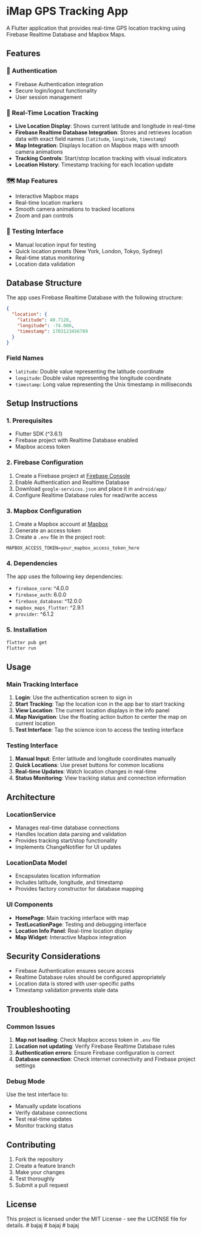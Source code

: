 # iMap GPS Tracking App

A Flutter application that provides real-time GPS location tracking using Firebase Realtime Database and Mapbox Maps.

## Features

### 🔐 Authentication

- Firebase Authentication integration
- Secure login/logout functionality
- User session management

### 📍 Real-Time Location Tracking

- **Live Location Display**: Shows current latitude and longitude in real-time
- **Firebase Realtime Database Integration**: Stores and retrieves location data with exact field names (`latitude`, `longitude`, `timestamp`)
- **Map Integration**: Displays location on Mapbox maps with smooth camera animations
- **Tracking Controls**: Start/stop location tracking with visual indicators
- **Location History**: Timestamp tracking for each location update

### 🗺️ Map Features

- Interactive Mapbox maps
- Real-time location markers
- Smooth camera animations to tracked locations
- Zoom and pan controls

### 🧪 Testing Interface

- Manual location input for testing
- Quick location presets (New York, London, Tokyo, Sydney)
- Real-time status monitoring
- Location data validation

## Database Structure

The app uses Firebase Realtime Database with the following structure:

```json
{
  "location": {
    "latitude": 40.7128,
    "longitude": -74.006,
    "timestamp": 1703123456789
  }
}
```

### Field Names

- `latitude`: Double value representing the latitude coordinate
- `longitude`: Double value representing the longitude coordinate
- `timestamp`: Long value representing the Unix timestamp in milliseconds

## Setup Instructions

### 1. Prerequisites

- Flutter SDK (^3.6.1)
- Firebase project with Realtime Database enabled
- Mapbox access token

### 2. Firebase Configuration

1. Create a Firebase project at [Firebase Console](https://console.firebase.google.com/)
2. Enable Authentication and Realtime Database
3. Download `google-services.json` and place it in `android/app/`
4. Configure Realtime Database rules for read/write access

### 3. Mapbox Configuration

1. Create a Mapbox account at [Mapbox](https://www.mapbox.com/)
2. Generate an access token
3. Create a `.env` file in the project root:

```
MAPBOX_ACCESS_TOKEN=your_mapbox_access_token_here
```

### 4. Dependencies

The app uses the following key dependencies:

- `firebase_core`: ^4.0.0
- `firebase_auth`: 6.0.0
- `firebase_database`: ^12.0.0
- `mapbox_maps_flutter`: ^2.9.1
- `provider`: ^6.1.2

### 5. Installation

```bash
flutter pub get
flutter run
```

## Usage

### Main Tracking Interface

1. **Login**: Use the authentication screen to sign in
2. **Start Tracking**: Tap the location icon in the app bar to start tracking
3. **View Location**: The current location displays in the info panel
4. **Map Navigation**: Use the floating action button to center the map on current location
5. **Test Interface**: Tap the science icon to access the testing interface

### Testing Interface

1. **Manual Input**: Enter latitude and longitude coordinates manually
2. **Quick Locations**: Use preset buttons for common locations
3. **Real-time Updates**: Watch location changes in real-time
4. **Status Monitoring**: View tracking status and connection information

## Architecture

### LocationService

- Manages real-time database connections
- Handles location data parsing and validation
- Provides tracking start/stop functionality
- Implements ChangeNotifier for UI updates

### LocationData Model

- Encapsulates location information
- Includes latitude, longitude, and timestamp
- Provides factory constructor for database mapping

### UI Components

- **HomePage**: Main tracking interface with map
- **TestLocationPage**: Testing and debugging interface
- **Location Info Panel**: Real-time location display
- **Map Widget**: Interactive Mapbox integration

## Security Considerations

- Firebase Authentication ensures secure access
- Realtime Database rules should be configured appropriately
- Location data is stored with user-specific paths
- Timestamp validation prevents stale data

## Troubleshooting

### Common Issues

1. **Map not loading**: Check Mapbox access token in `.env` file
2. **Location not updating**: Verify Firebase Realtime Database rules
3. **Authentication errors**: Ensure Firebase configuration is correct
4. **Database connection**: Check internet connectivity and Firebase project settings

### Debug Mode

Use the test interface to:

- Manually update locations
- Verify database connections
- Test real-time updates
- Monitor tracking status

## Contributing

1. Fork the repository
2. Create a feature branch
3. Make your changes
4. Test thoroughly
5. Submit a pull request

## License

This project is licensed under the MIT License - see the LICENSE file for details.
#   b a j a j  
 #   b a j a j  
 #   b a j a j  
 